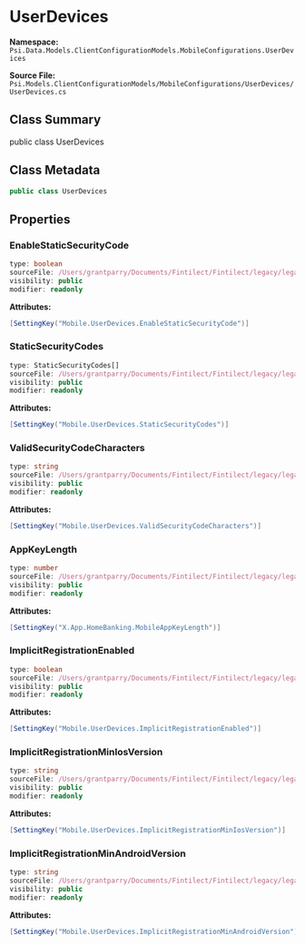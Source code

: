 # UserDevices

**Namespace:** `Psi.Data.Models.ClientConfigurationModels.MobileConfigurations.UserDevices`

**Source File:** `Psi.Models.ClientConfigurationModels/MobileConfigurations/UserDevices/UserDevices.cs`

## Class Summary

public class UserDevices

## Class Metadata

```typescript
public class UserDevices
```

## Properties

### EnableStaticSecurityCode

```typescript
type: boolean
sourceFile: /Users/grantparry/Documents/Fintilect/Fintilect/legacy/legacy-apis/Psi.Models.ClientConfigurationModels/MobileConfigurations/UserDevices/UserDevices.cs
visibility: public
modifier: readonly
```

**Attributes:**
```csharp
[SettingKey("Mobile.UserDevices.EnableStaticSecurityCode")]
```

### StaticSecurityCodes

```typescript
type: StaticSecurityCodes[]
sourceFile: /Users/grantparry/Documents/Fintilect/Fintilect/legacy/legacy-apis/Psi.Models.ClientConfigurationModels/MobileConfigurations/UserDevices/UserDevices.cs
visibility: public
modifier: readonly
```

**Attributes:**
```csharp
[SettingKey("Mobile.UserDevices.StaticSecurityCodes")]
```

### ValidSecurityCodeCharacters

```typescript
type: string
sourceFile: /Users/grantparry/Documents/Fintilect/Fintilect/legacy/legacy-apis/Psi.Models.ClientConfigurationModels/MobileConfigurations/UserDevices/UserDevices.cs
visibility: public
modifier: readonly
```

**Attributes:**
```csharp
[SettingKey("Mobile.UserDevices.ValidSecurityCodeCharacters")]
```

### AppKeyLength

```typescript
type: number
sourceFile: /Users/grantparry/Documents/Fintilect/Fintilect/legacy/legacy-apis/Psi.Models.ClientConfigurationModels/MobileConfigurations/UserDevices/UserDevices.cs
visibility: public
modifier: readonly
```

**Attributes:**
```csharp
[SettingKey("X.App.HomeBanking.MobileAppKeyLength")]
```

### ImplicitRegistrationEnabled

```typescript
type: boolean
sourceFile: /Users/grantparry/Documents/Fintilect/Fintilect/legacy/legacy-apis/Psi.Models.ClientConfigurationModels/MobileConfigurations/UserDevices/UserDevices.cs
visibility: public
modifier: readonly
```

**Attributes:**
```csharp
[SettingKey("Mobile.UserDevices.ImplicitRegistrationEnabled")]
```

### ImplicitRegistrationMinIosVersion

```typescript
type: string
sourceFile: /Users/grantparry/Documents/Fintilect/Fintilect/legacy/legacy-apis/Psi.Models.ClientConfigurationModels/MobileConfigurations/UserDevices/UserDevices.cs
visibility: public
modifier: readonly
```

**Attributes:**
```csharp
[SettingKey("Mobile.UserDevices.ImplicitRegistrationMinIosVersion")]
```

### ImplicitRegistrationMinAndroidVersion

```typescript
type: string
sourceFile: /Users/grantparry/Documents/Fintilect/Fintilect/legacy/legacy-apis/Psi.Models.ClientConfigurationModels/MobileConfigurations/UserDevices/UserDevices.cs
visibility: public
modifier: readonly
```

**Attributes:**
```csharp
[SettingKey("Mobile.UserDevices.ImplicitRegistrationMinAndroidVersion")]
```
